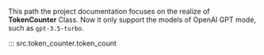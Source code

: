 This path the project documentation focuses on the realize of **TokenCounter** Class.
Now it only support the models of OpenAI GPT mode, such as `gpt-3.5-turbo`.

::: src.token_counter.token_count